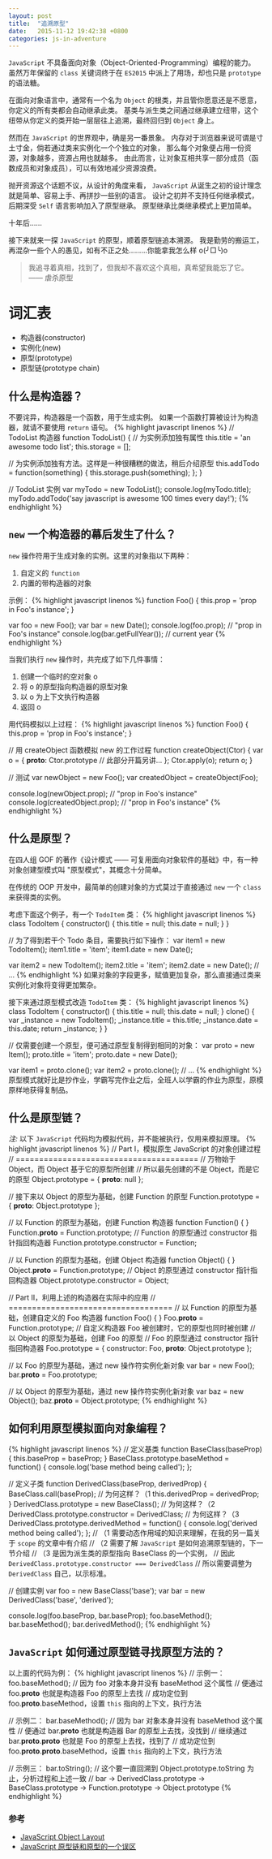 ```yaml
---
layout: post
title:  "追溯原型"
date:   2015-11-12 19:42:38 +0800
categories: js-in-adventure
---
```


`JavaScript` 不具备面向对象（Object-Oriented-Programming）编程的能力。
虽然万年保留的 `class` 关键词终于在 `ES2015` 中派上了用场，却也只是 `prototype` 的语法糖。

在面向对象语言中，通常有一个名为 `Object` 的根类，并且管你愿意还是不愿意，你定义的所有类都会自动继承此类。
基类与派生类之间通过继承建立纽带，这个纽带从你定义的类开始一层层往上追溯，最终回归到 `Object` 身上。

然而在 `JavaScript` 的世界观中，确是另一番景象。
内存对于浏览器来说可谓是寸土寸金，倘若通过类来实例化一个个独立的对象，
那么每个对象便占用一份资源，对象越多，资源占用也就越多。
由此而言，让对象互相共享一部分成员（函数成员和对象成员），可以有效地减少资源浪费。

抛开资源这个话题不议，从设计的角度来看，
`JavaScript` 从诞生之初的设计理念就是简单、容易上手、再拼抄一些别的语言。
设计之初并不支持任何继承模式，后期深受 `Self` 语言影响加入了原型继承。
原型继承比类继承模式上更加简单。

十年后……

接下来就来一探 `JavaScript` 的原型，顺着原型链追本溯源。
我是勤劳的搬运工，再混杂一些个人的愚见，如有不正之处………你能拿我怎么样 o(╯□╰)o

> 我追寻着真相，找到了，但我却不喜欢这个真相，真希望我能忘了它。<br>
> —— 虐杀原型

# 词汇表
- 构造器(constructor)
- 实例化(new)
- 原型(prototype)
- 原型链(prototype chain)

## 什么是构造器？
不要诧异，构造器是一个函数，用于生成实例。
如果一个函数打算被设计为构造器，就请不要使用 `return` 语句。
{% highlight javascript linenos %}
// TodoList 构造器
function TodoList() {
  // 为实例添加独有属性
  this.title = 'an awesome todo list';
  this.storage = [];

  // 为实例添加独有方法。这样是一种很糟糕的做法，稍后介绍原型
  this.addTodo = function(something) {
    this.storage.push(something);
  };
}

// TodoList 实例
var myTodo = new TodoList();
console.log(myTodo.title);
myTodo.addTodo('say javascript is awesome 100 times every day!');
{% endhighlight %}

## `new` 一个构造器的幕后发生了什么？
`new` 操作符用于生成对象的实例。这里的对象指以下两种：

1. 自定义的 `function`
2. 内置的带构造器的对象

示例：
{% highlight javascript linenos %}
function Foo() {
  this.prop = 'prop in Foo\'s instance';
}

var foo = new Foo();
var bar = new Date();
console.log(foo.prop); // "prop in Foo's instance"
console.log(bar.getFullYear()); // current year
{% endhighlight %}

当我们执行 `new` 操作时，共完成了如下几件事情：

1. 创建一个临时的空对象 o
2. 将 o 的原型指向构造器的原型对象
3. 以 o 为上下文执行构造器
4. 返回 o

用代码模拟以上过程：
{% highlight javascript linenos %}
function Foo() {
  this.prop = 'prop in Foo\'s instance';
}

// 用 createObject 函数模拟 new 的工作过程
function createObject(Ctor) {
  var o = {
     __proto__: Ctor.prototype // 此部分开篇另讲...
  };
  Ctor.apply(o);
  return o;
}

// 测试
var newObject = new Foo();
var createdObject = createObject(Foo);

console.log(newObject.prop); // "prop in Foo's instance"
console.log(createdObject.prop); // "prop in Foo's instance"
{% endhighlight %}

## 什么是原型？
在四人组 GOF 的著作《设计模式 —— 可复用面向对象软件的基础》中，有一种对象创建型模式叫 "原型模式"，其概念十分简单。

在传统的 OOP 开发中，最简单的创建对象的方式莫过于直接通过 `new` 一个 `class` 来获得类的实例。

考虑下面这个例子，有一个 `TodoItem` 类：
{% highlight javascript linenos %}
class TodoItem {
    constructor() {
        this.title = null;
        this.date = null;
    }
}

// 为了得到若干个 Todo 条目，需要执行如下操作：
var item1 = new TodoItem();
item1.title = 'item';
item1.date = new Date();

var item2 = new TodoItem();
item2.title = 'item';
item2.date = new Date();
// ...
{% endhighlight %}
如果对象的字段更多，赋值更加复杂，那么直接通过类来实例化对象将变得更加繁杂。

接下来通过原型模式改造 `TodoItem` 类：
{% highlight javascript linenos %}
class TodoItem {
    constructor() {
        this.title = null;
        this.date = null;
    }
    clone() {
        var _instance = new TodoItem();
        _instance.title = this.title;
        _instance.date = this.date;
        return _instance;
    }
}

// 仅需要创建一个原型，便可通过原型复制得到相同的对象：
var proto = new Item();
proto.title = 'item';
proto.date = new Date();

var item1 = proto.clone();
var item2 = proto.clone();
// ...
{% endhighlight %}
原型模式就好比是抄作业，学霸写完作业之后，全班人以学霸的作业为原型，原模原样地获得复制品。

## 什么是原型链？
*注:* 以下 `JavaScript` 代码均为模拟代码，并不能被执行，仅用来模拟原理。
{% highlight javascript linenos %}
// Part I，模拟原生 JavaScript 的对象创建过程
// =======================================
// 万物始于 Object，而 Object 基于它的原型所创建
// 所以最先创建的不是 Object，而是它的原型
Object.prototype = {
  __proto__: null
};


// 接下来以 Object 的原型为基础，创建 Function 的原型
Function.prototype = {
  __proto__: Object.prototype
};


// 以 Function 的原型为基础，创建 Function 构造器
function Function() { }
Function.__proto__ = Function.prototype;
// Function 的原型通过 constructor 指针指回构造器
Function.prototype.constructor = Function;


// 以 Function 的原型为基础，创建 Object 构造器
function Object() { }
Object.__proto__ = Function.prototype;
// Object 的原型通过 constructor 指针指回构造器
Object.prototype.constructor = Object;


// Part II，利用上述的构造器在实际中的应用
// ===================================
// 以 Function 的原型为基础，创建自定义的 Foo 构造器
function Foo() { }
Foo.__proto__ = Function.prototype;
// 自定义构造器 Foo 被创建时，它的原型也同时被创建
// 以 Object 的原型为基础，创建 Foo 的原型
// Foo 的原型通过 constructor 指针指回构造器
Foo.prototype = {
  constructor: Foo,
  __proto__: Object.prototype
};

// 以 Foo 的原型为基础，通过 new 操作符实例化新对象
var bar = new Foo();
bar.__proto__ = Foo.prototype;

// 以 Object 的原型为基础，通过 new 操作符实例化新对象
var baz = new Object();
baz.__proto__ = Object.prototype;
{% endhighlight %}

## 如何利用原型模拟面向对象编程？
{% highlight javascript linenos %}
// 定义基类
function BaseClass(baseProp) {
  this.baseProp = baseProp;
}
BaseClass.prototype.baseMethod = function() {
  console.log('base method being called');
};

// 定义子类
function DerivedClass(baseProp, derivedProp) {
  BaseClass.call(baseProp);                         // 为何这样？（1
  this.derivedProp = derivedProp;
}
DerivedClass.prototype = new BaseClass();           // 为何这样？（2
DerivedClass.prototype.constructor = DerivedClass;  // 为何这样？（3
DerivedClass.prototype.derivedMethod = function() {
  console.log('derived method being called');
};
// （1 需要动态作用域的知识来理解，在我的另一篇关于 `scope` 的文章中有介绍
// （2 需要了解 `JavaScript` 是如何追溯原型链的，下一节介绍
// （3 是因为派生类的原型指向 BaseClass 的一个实例，
//     因此 `DerivedClass.prototype.constructor === DerivedClass`
//     所以需要调整为 `DerivedClass` 自己，以示标准。

// 创建实例
var foo = new BaseClass('base');
var bar = new DerivedClass('base', 'derived');

console.log(foo.baseProp, bar.baseProp);
foo.baseMethod();
bar.baseMethod();
bar.derivedMethod();
{% endhighlight %}

## `JavaScript` 如何通过原型链寻找原型方法的？
以上面的代码为例：
{% highlight javascript linenos %}
// 示例一：
foo.baseMethod();
// 因为 foo 对象本身并没有 baseMethod 这个属性
// 便通过 foo.__proto__ 也就是构造器 Foo 的原型上去找
// 成功定位到 foo.__proto__.baseMethod，设置 `this` 指向的上下文，执行方法


// 示例二：
bar.baseMethod();
// 因为 bar 对象本身并没有 baseMethod 这个属性
// 便通过 bar.__proto__ 也就是构造器 Bar 的原型上去找，没找到
// 继续通过 bar.__proto__.__proto__ 也就是 Foo 的原型上去找，找到了
// 成功定位到 foo.__proto__.__proto__.baseMethod，设置 `this` 指向的上下文，执行方法

// 示例三：
bar.toString();
// 这个要一直回溯到 Object.prototype.toString 为止，分析过程和上述一致
// bar -> DerivedClass.prototype -> BaseClass.prototype -> Function.prototype -> Object.prototype
{% endhighlight %}

### 参考
- [JavaScript Object Layout](www.mollypages.org/misc/js.mp)
- [JavaScript 原型链和原型的一个误区](http://www.laruence.com/2010/05/13/1462.html)
